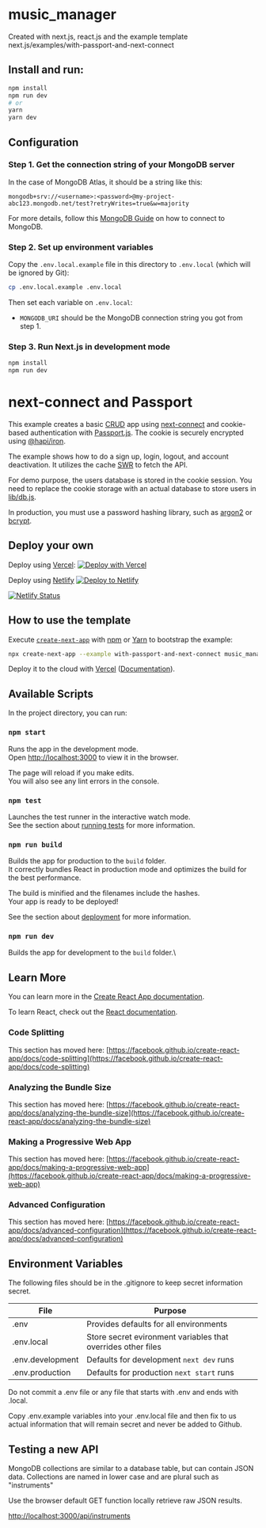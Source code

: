 # music_manager

Created with next.js, react.js and the example template next.js/examples/with-passport-and-next-connect

## Install and run:

```bash
npm install
npm run dev
# or
yarn
yarn dev
```

## Configuration

### Step 1. Get the connection string of your MongoDB server

In the case of MongoDB Atlas, it should be a string like this:

```
mongodb+srv://<username>:<password>@my-project-abc123.mongodb.net/test?retryWrites=true&w=majority
```

For more details, follow this [MongoDB Guide](https://docs.mongodb.com/guides/server/drivers/) on how to connect to MongoDB.

### Step 2. Set up environment variables

Copy the `.env.local.example` file in this directory to `.env.local` (which will be ignored by Git):

```bash
cp .env.local.example .env.local
```

Then set each variable on `.env.local`:

- `MONGODB_URI` should be the MongoDB connection string you got from step 1.


### Step 3. Run Next.js in development mode

```bash
npm install
npm run dev
```


# next-connect and Passport

This example creates a basic [CRUD](https://en.wikipedia.org/wiki/Create,_read,_update_and_delete) app using [next-connect](https://github.com/hoangvvo/next-connect) and cookie-based authentication with [Passport.js](http://www.passportjs.org/). The cookie is securely encrypted using [@hapi/iron](https://github.com/hapijs/iron).

The example shows how to do a sign up, login, logout, and account deactivation. It utilizes the cache [SWR](https://swr.now.sh/) to fetch the API.

For demo purpose, the users database is stored in the cookie session. You need to replace the cookie storage with an actual database to store users in [lib/db.js](lib/db.js).

In production, you must use a password hashing library, such as [argon2](https://github.com/ranisalt/node-argon2) or [bcrypt](https://www.npmjs.com/package/bcrypt).

## Deploy your own

Deploy using [Vercel](https://vercel.com): 
[![Deploy with Vercel](https://vercel.com/button)](https://vercel.com/import/project?template=https://github.com/spopp20/music_manager)

Deploy using [Netlify](https://netlify.com)
[![Deploy to Netlify](https://www.netlify.com/img/deploy/button.svg)](https://app.netlify.com/start/deploy?repository=https://github.com/spopp20/music_manager&utm_source=github)

[![Netlify Status](https://api.netlify.com/api/v1/badges/79940108-4464-43ab-951a-7e33af7417e6/deploy-status)](https://app.netlify.com/sites/music-manager-net/deploys)

## How to use the template

Execute [`create-next-app`](https://github.com/vercel/next.js/tree/canary/packages/create-next-app) with [npm](https://docs.npmjs.com/cli/init) or [Yarn](https://yarnpkg.com/lang/en/docs/cli/create/) to bootstrap the example:

```bash
npx create-next-app --example with-passport-and-next-connect music_manager
```

Deploy it to the cloud with [Vercel](https://vercel.com/import?filter=next.js&utm_source=github&utm_medium=readme&utm_campaign=next-example) ([Documentation](https://nextjs.org/docs/deployment)).

## Available Scripts

In the project directory, you can run:

### `npm start`

Runs the app in the development mode.\
Open [http://localhost:3000](http://localhost:3000) to view it in the browser.

The page will reload if you make edits.\
You will also see any lint errors in the console.

### `npm test`

Launches the test runner in the interactive watch mode.\
See the section about [running tests](https://facebook.github.io/create-react-app/docs/running-tests) for more information.

### `npm run build`

Builds the app for production to the `build` folder.\
It correctly bundles React in production mode and optimizes the build for the best performance.

The build is minified and the filenames include the hashes.\
Your app is ready to be deployed!

See the section about [deployment](https://facebook.github.io/create-react-app/docs/deployment) for more information.

### `npm run dev`

Builds the app for development to the `build` folder.\

## Learn More

You can learn more in the [Create React App documentation](https://facebook.github.io/create-react-app/docs/getting-started).

To learn React, check out the [React documentation](https://reactjs.org/).

### Code Splitting

This section has moved here: [https://facebook.github.io/create-react-app/docs/code-splitting](https://facebook.github.io/create-react-app/docs/code-splitting)

### Analyzing the Bundle Size

This section has moved here: [https://facebook.github.io/create-react-app/docs/analyzing-the-bundle-size](https://facebook.github.io/create-react-app/docs/analyzing-the-bundle-size)

### Making a Progressive Web App

This section has moved here: [https://facebook.github.io/create-react-app/docs/making-a-progressive-web-app](https://facebook.github.io/create-react-app/docs/making-a-progressive-web-app)

### Advanced Configuration

This section has moved here: [https://facebook.github.io/create-react-app/docs/advanced-configuration](https://facebook.github.io/create-react-app/docs/advanced-configuration)

## Environment Variables

The following files should be in the .gitignore to keep secret information secret.

| File | Purpose |
|---|---|
| .env | Provides defaults for all environments |
| .env.local | Store secret evironment variables that overrides other files |
| .env.development | Defaults for development `next dev` runs |
| .env.production | Defaults for production `next start` runs |

Do not commit a .env file or any file that starts with .env and ends with .local.

Copy .env.example variables into your .env.local file and then fix to us actual information that will remain secret and never be added to Github.

## Testing a new API

MongoDB collections are similar to a database table, but can contain JSON data. 
Collections are named in lower case and are plural such as "instruments"
 
Use the browser default GET function locally retrieve raw JSON results.

[http://localhost:3000/api/instruments](http://localhost:3000/api/instruments)
